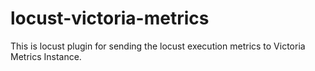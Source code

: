 # locust-victoria-metrics
This is locust plugin for sending the locust execution metrics to Victoria Metrics Instance.

